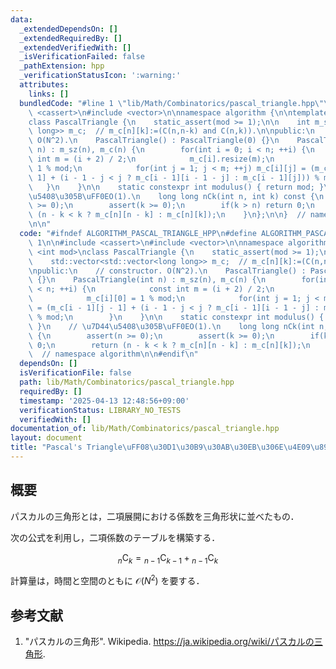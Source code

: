 ```yaml
---
data:
  _extendedDependsOn: []
  _extendedRequiredBy: []
  _extendedVerifiedWith: []
  _isVerificationFailed: false
  _pathExtension: hpp
  _verificationStatusIcon: ':warning:'
  attributes:
    links: []
  bundledCode: "#line 1 \"lib/Math/Combinatorics/pascal_triangle.hpp\"\n\n\n\n#include\
    \ <cassert>\n#include <vector>\n\nnamespace algorithm {\n\ntemplate <int mod>\n\
    class PascalTriangle {\n    static_assert(mod >= 1);\n\n    int m_sz;\n    std::vector<std::vector<long\
    \ long>> m_c;  // m_c[n][k]:=(C(n,n-k) and C(n,k)).\n\npublic:\n    // constructor.\
    \ O(N^2).\n    PascalTriangle() : PascalTriangle(0) {}\n    PascalTriangle(int\
    \ n) : m_sz(n), m_c(n) {\n        for(int i = 0; i < n; ++i) {\n            const\
    \ int m = (i + 2) / 2;\n            m_c[i].resize(m);\n            m_c[i][0] =\
    \ 1 % mod;\n            for(int j = 1; j < m; ++j) m_c[i][j] = (m_c[i - 1][j -\
    \ 1] + (i - 1 - j < j ? m_c[i - 1][i - 1 - j] : m_c[i - 1][j])) % mod;\n     \
    \   }\n    }\n\n    static constexpr int modulus() { return mod; }\n    // \u7D44\
    \u5408\u305B\uFF0EO(1).\n    long long nCk(int n, int k) const {\n        assert(n\
    \ >= 0);\n        assert(k >= 0);\n        if(k > n) return 0;\n        return\
    \ (n - k < k ? m_c[n][n - k] : m_c[n][k]);\n    }\n};\n\n}  // namespace algorithm\n\
    \n\n"
  code: "#ifndef ALGORITHM_PASCAL_TRIANGLE_HPP\n#define ALGORITHM_PASCAL_TRIANGLE_HPP\
    \ 1\n\n#include <cassert>\n#include <vector>\n\nnamespace algorithm {\n\ntemplate\
    \ <int mod>\nclass PascalTriangle {\n    static_assert(mod >= 1);\n\n    int m_sz;\n\
    \    std::vector<std::vector<long long>> m_c;  // m_c[n][k]:=(C(n,n-k) and C(n,k)).\n\
    \npublic:\n    // constructor. O(N^2).\n    PascalTriangle() : PascalTriangle(0)\
    \ {}\n    PascalTriangle(int n) : m_sz(n), m_c(n) {\n        for(int i = 0; i\
    \ < n; ++i) {\n            const int m = (i + 2) / 2;\n            m_c[i].resize(m);\n\
    \            m_c[i][0] = 1 % mod;\n            for(int j = 1; j < m; ++j) m_c[i][j]\
    \ = (m_c[i - 1][j - 1] + (i - 1 - j < j ? m_c[i - 1][i - 1 - j] : m_c[i - 1][j]))\
    \ % mod;\n        }\n    }\n\n    static constexpr int modulus() { return mod;\
    \ }\n    // \u7D44\u5408\u305B\uFF0EO(1).\n    long long nCk(int n, int k) const\
    \ {\n        assert(n >= 0);\n        assert(k >= 0);\n        if(k > n) return\
    \ 0;\n        return (n - k < k ? m_c[n][n - k] : m_c[n][k]);\n    }\n};\n\n}\
    \  // namespace algorithm\n\n#endif\n"
  dependsOn: []
  isVerificationFile: false
  path: lib/Math/Combinatorics/pascal_triangle.hpp
  requiredBy: []
  timestamp: '2025-04-13 12:48:56+09:00'
  verificationStatus: LIBRARY_NO_TESTS
  verifiedWith: []
documentation_of: lib/Math/Combinatorics/pascal_triangle.hpp
layout: document
title: "Pascal's Triangle\uFF08\u30D1\u30B9\u30AB\u30EB\u306E\u4E09\u89D2\u5F62\uFF09"
---
```



## 概要

パスカルの三角形とは，二項展開における係数を三角形状に並べたもの．

次の公式を利用し，二項係数のテーブルを構築する．

$$
{}_n \mathrm{C}_k = {}_{n-1} \mathrm{C}_{k-1} + {}_{n-1} \mathrm{C}_{k}
$$

計算量は，時間と空間のともに $\mathcal{O}(N^2)$ を要する．


## 参考文献

1. "パスカルの三角形". Wikipedia. <https://ja.wikipedia.org/wiki/パスカルの三角形>.

